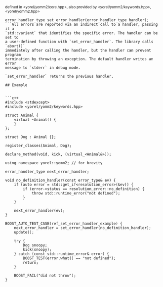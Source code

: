 
<sub>defined in <yorel/yomm2/core.hpp>, also provided by <yorel/yomm2/keywords.hpp>, <yorel/yomm2.hpp></sub><br/>
```
error_handler_type set_error_handler(error_handler_type handler);
```All errors are reported via an indirect call to a handler, passing it a
`std::variant` that identifies the specific error. The handler can be set to
a user-defined function with `set_error_handler`. The library calls `abort()`
immediately after calling the handler, but the handler can prevent program
termination by throwing an exception. The default handler writes an error
message to `stderr` in debug mode.

`set_error_handler` returns the previous handler.

## Example


```c++
#include <stdexcept>
#include <yorel/yomm2/keywords.hpp>

struct Animal {
    virtual ~Animal() {
    }
};

struct Dog : Animal {};

register_classes(Animal, Dog);

declare_method(void, kick, (virtual_<Animal&>));

using namespace yorel::yomm2; // for brevity

error_handler_type next_error_handler;

void no_definition_handler(const error_type& ev) {
    if (auto error = std::get_if<resolution_error>(&ev)) {
        if (error->status == resolution_error::no_definition) {
            throw std::runtime_error("not defined");
        }
    }

    next_error_handler(ev);
}

BOOST_AUTO_TEST_CASE(ref_set_error_handler_example) {
    next_error_handler = set_error_handler(no_definition_handler);
    update();

    try {
        Dog snoopy;
        kick(snoopy);
    } catch (const std::runtime_error& error) {
        BOOST_TEST(error.what() == "not defined");
        return;
    }

    BOOST_FAIL("did not throw");
}
```
